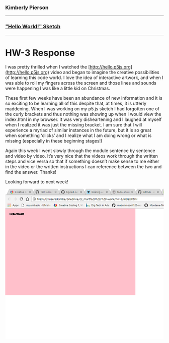 ### Kimberly Pierson
---
### ["Hello World!" Sketch](https://mabonmoon.github.io/120-work/hw-3/)
---
# HW-3 Response

I was pretty thrilled when I watched the [http://hello.p5js.org](http://hello.p5js.org) video and began to imagine the creative possibilities of learning this code world. I love the idea of interactive artwork, and when I was able to roll my fingers across the screen and those lines and sounds were happening I was like a little kid on Christmas.

These first few weeks have been an abundance of new information and it is so exciting to be learning all of this despite that, at times, it is utterly maddening. When I was working on my p5.js sketch I had forgotten one of the curly brackets and thus nothing was showing up when I would view the index.html in my browser. It was very disheartening and I laughed at myself when I realized it was just the missing bracket. I am sure that I will experience a myriad of similar instances in the future, but it is so great when something ‘clicks’ and I realize what I am doing wrong or what is missing (especially in these beginning stages!)

Again this week I went slowly through the module sentence by sentence and video by video. It’s very nice that the videos work through the written steps and vice versa so that if something doesn’t make sense to me either in the video or the written instructions I can reference between the two and find the answer. Thanks!

Looking forward to next week!

![first sketch](imgs/first_sketch.PNG)
